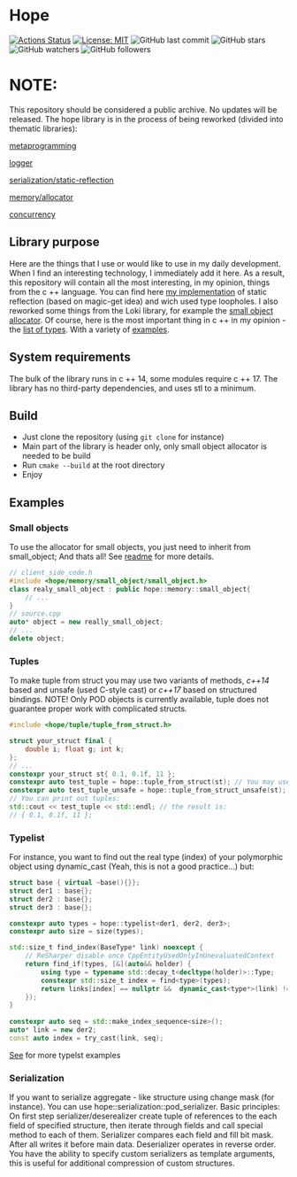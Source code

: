 # Hope
[![Actions Status](https://github.com/glensand/hope/workflows/BuildAndTest/badge.svg)](https://github.com/glensand/hope/actions)
[![License: MIT](https://img.shields.io/badge/License-MIT-yellow.svg)](https://opensource.org/licenses/MIT)
![GitHub last commit](https://img.shields.io/github/last-commit/glensand/hope?color=red&style=plastic)
![GitHub stars](https://img.shields.io/github/stars/glensand/hope?style=social)
![GitHub watchers](https://img.shields.io/github/watchers/glensand/hope?style=social)
![GitHub followers](https://img.shields.io/github/followers/glensand?style=social)
# NOTE:

This repository should be considered a public archive.
No updates will be released.
The hope library is in the process of being reworked (divided into thematic libraries):

[metaprogramming](https://github.com/glensand/hope-core)

[logger](https://github.com/glensand/hope-logger)

[serialization/static-reflection](https://github.com/glensand/hope-serialization)

[memory/allocator](https://github.com/glensand/hope-memory)

[concurrency](https://github.com/glensand/hope-threading)

## Library purpose
Here are the things that I use or would like to use in my daily development. When I find an interesting technology, I immediately add it here. As a result, this repository will contain all the most interesting, in my opinion, things from the c ++ language. You can find here [my implementation](https://github.com/glensand/hope/blob/master/source/tuple/tuple_from_struct.h) of static reflection (based on magic-get idea) and wich used type loopholes. I also reworked some things from the Loki library, for example the [small object allocator](https://github.com/glensand/hope/tree/master/source/memory/small_object). Of course, here is the most important thing in c ++ in my opinion - the [list of types](https://github.com/glensand/hope/tree/master/source/typelist). With a variety of [examples](https://github.com/glensand/hope/tree/master/samples/typelist).
## System requirements
The bulk of the library runs in c ++ 14, some modules require c ++ 17. The library has no third-party dependencies, and uses stl to a minimum.
## Build
- Just clone the repository (using ``git clone`` for instance)
- Main part of the library is header only, only small object allocator is needed to be build
- Run ``cmake --build`` at the root directory
- Enjoy
## Examples
### Small objects
To use the allocator for small objects, you just need to inherit from small_object; And thats all! See [readme](https://github.com/glensand/hope/tree/master/source/memory/small_object) for more details.
``` c++
// client_side_code.h
#include <hope/memory/small_object/small_object.h>
class realy_small_object : public hope::memory::small_object{
    // ...
}
// source.cpp
auto* object = new really_small_object;
// ...
delete object;
```
### Tuples
To make tuple from struct you may use two variants of methods, *c++14* based and unsafe (used C-style cast) or *c++17* based on structured bindings. NOTE! Only POD objects is currently available, tuple does not guarantee proper work with complicated structs.
```c++
#include <hope/tuple/tuple_from_struct.h>

struct your_struct final {
    double i; float g; int k;
};
// ...
constexpr your_struct st{ 0.1, 0.1f, 11 };
constexpr auto test_tuple = hope::tuple_from_struct(st); // You may use constexpr; safe version
constexpr auto test_tuple_unsafe = hope::tuple_from_struct_unsafe(st); // potentially unsafe version
// You can print out tuples: 
std::cout << test_tuple << std::endl; // the result is:
// { 0.1, 0.1f, 11 };
```
### Typelist
For instance, you want to find out the real type (index) of your polymorphic object using dynamic_cast (Yeah, this is not a good practice...) but:
``` c++
struct base { virtual ~base(){}};
struct der1 : base{};
struct der2 : base{};
struct der3 : base{};

constexpr auto types = hope::typelist<der1, der2, der3>;
constexpr auto size = size(types);

std::size_t find_index(BaseType* link) noexcept {
    // ReSharper disable once CppEntityUsedOnlyInUnevaluatedContext
    return find_if(types, [&](auto&& holder) {
        using type = typename std::decay_t<decltype(holder)>::Type;
        constexpr std::size_t index = find<type>(types);
        return links[index] == nullptr &&  dynamic_cast<type*>(link) != nullptr;
    });
}
      
constexpr auto seq = std::make_index_sequence<size>();
auto* link = new der2;
const auto index = try_cast(link, seq);
```
[See](https://github.com/glensand/hope/tree/master/samples/typelist) for more typelst examples
### Serialization
If you want to serialize aggregate - like structure using change mask (for instance). You can use hope::serialization::pod_serializer. 
Basic principles:
On first step serializer/deserealizer create tuple of references to the each field of specified structure, then iterate through fields and call special method to each of them.
Serializer compares each field and fill bit mask. After all writes it before main data.
Deserializer operates in reverse order.
You have the ability to specify custom serializers as template arguments, this is useful for additional compression of custom structures.
